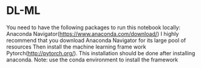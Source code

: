 # DL-ML
You need to have the following packages to run this notebook locally:
Anaconda Navigator(https://www.anaconda.com/download/)
I highly recommend that you download Anaconda Navigator for its large pool of resources
Then install the machine learning frame work Pytorch(http://pytorch.org/). This installation should be 
done after installing anaconda. Note: use the conda environment to install the framework
